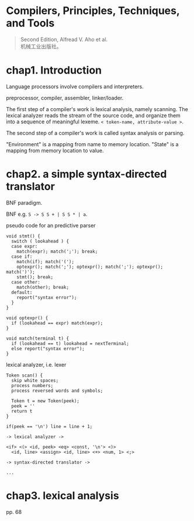 Compilers, Principles, Techniques, and Tools
===

> Second Edition, Alfread V. Aho et al.  
> 机械工业出版社。  

# chap1. Introduction

Language processors involve compilers and interpreters.

preprocessor, compiler, assembler, linker/loader.

The first step of a compiler's work is lexical analysis, namely scanning.
The lexical analyzer reads the stream of the source code, and organize
them into a sequence of meaningful lexeme. `< token-name, attribute-value >`.

The second step of a compiler's work is called syntax analysis or parsing.

"Environment" is a mapping from name to memory location.
"State" is a mapping from memory location to value.

# chap2. a simple syntax-directed translator

BNF paradigm.

BNF e.g. `S -> S S + | S S * | a`.

pseudo code for an predictive parser
```
void stmt() {
  switch ( lookahead ) {
  case expr:
    match(expr); match(';'); break;
  case if:
    match(if); match('(');
    optexpr(); match(';'); optexpr(); match(';'); optexpr(); match(')');
    stmt(); break;
  case other:
    match(other); break;
  default:
    report("syntax error");
  }
}

void optexpr() {
  if (lookahead == expr) match(expr);
}

void match(terminal t) {
  if (lookahead == t) lookahead = nextTerminal;
  else report("syntax error");
}
```

lexical analyzer, i.e. lexer
```
Token scan() {
  skip white spaces;
  process numbers;
  process reversed words and symbols;

  Token t = new Token(peek);
  peek = ''
  return t
}
```

```
if(peek == '\n') line = line + 1;

-> lexical analyzer ->

<if> <(> <id, peek> <eq> <const, '\n'> <)>
  <id, line> <assign> <id, line> <+> <num, 1> <;>

-> syntax-directed translator ->

...
```

# chap3. lexical analysis

pp. 68
